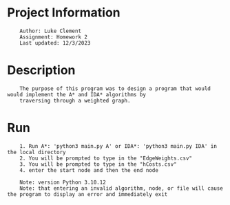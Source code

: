 # Project Information 
        Author: Luke Clement
        Assignment: Homework 2
        Last updated: 12/3/2023

# Description
        The purpose of this program was to design a program that would would implement the A* and IDA* algorithms by
        traversing through a weighted graph.

# Run
        1. Run A*: 'python3 main.py A' or IDA*: 'python3 main.py IDA' in the local directory
        2. You will be prompted to type in the "EdgeWeights.csv"
        3. You will be prompted to type in the "hCosts.csv"
        4. enter the start node and then the end node

        Note: version Python 3.10.12
        Note: that entering an invalid algorithm, node, or file will cause the program to display an error and immediately exit